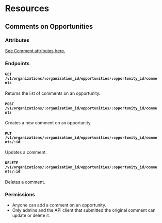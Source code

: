 # Resources

## Comments on Opportunities

### Attributes

[See Comment attributes here.](/docs/resources/organizations/comments.md)

### Endpoints

#### `GET /v1/organizations/:organization_id/opportunities/:opportunity_id/comments`

Returns the list of comments on an opportunity.

#### `POST /v1/organizations/:organization_id/opportunities/:opportunity_id/comments`

Creates a new comment on an opportunity.

#### `PUT /v1/organizations/:organization_id/opportunities/:opportunity_id/comments/:id`

Updates a comment.

#### `DELETE /v1/organizations/:organization_id/opportunities/:opportunity_id/comments/:id`

Deletes a comment.

### Permissions

* Anyone can add a comment on an opportunity.
* Only admins and the API client that submitted the original comment can update or delete it.
